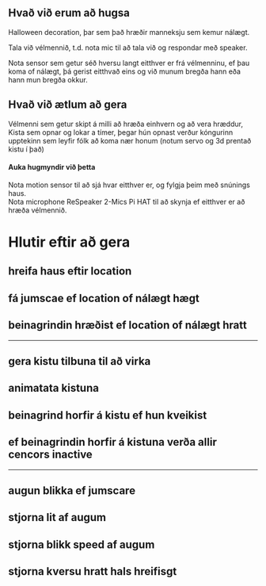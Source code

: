 ## Hvað við erum að hugsa

Halloween decoration, þar sem það hræðir manneksju sem kemur nálægt.  

Tala við vélmennið, t.d. nota mic til að tala við og respondar með speaker.  

Nota sensor sem getur séð hversu langt eitthver er frá vélmenninu, ef þau koma of nálægt, þá gerist eitthvað eins og við munum bregða hann eða hann mun bregða okkur.

## Hvað við ætlum að gera

Vélmenni sem getur skipt á milli að hræða einhvern og að vera hræddur,
Kista sem opnar og lokar a tímer, þegar hún opnast verður kóngurinn upptekinn sem leyfir fólk að koma nær honum (notum servo og 3d prentað kistu í það)  
#### Auka hugmyndir við þetta

Nota motion sensor til að sjá hvar eitthver er, og fylgja þeim með snúnings haus.  
Nota microphone ReSpeaker 2-Mics Pi HAT til að skynja ef eitthver er að hræða vélmennið.













# Hlutir eftir að gera

## hreifa haus eftir location
## fá jumscae ef location of nálægt hægt
## beinagrindin hræðist ef location of nálægt hratt
----
## gera kistu tilbuna til að virka
## animatata kistuna
## beinagrind horfir á kistu ef hun kveikist
## ef beinagrindin horfir á kistuna verða allir cencors inactive
----
## augun blikka ef jumscare
## stjorna lit af augum
## stjorna blikk speed af augum
## stjorna kversu hratt hals hreifisgt
